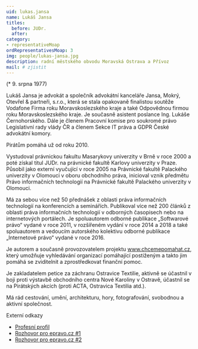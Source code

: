 ```yaml
---
uid: lukas.jansa
name: Lukáš Jansa
titles:
  before: JUDr. 
  after: 
category:
- representativeMoap
ordRepresentativesMoap: 3
img: people/lukas-jansa.jpg
description: radní městského obvodu Moravská Ostrava a Přívoz
mail: # zjistit
---
```


(* 9. srpna 1977)

Lukáš Jansa je advokát a společník advokátní kanceláře Jansa, Mokrý, Otevřel & partneři, s.r.o., která se stala opakovaně finalistou soutěže Vodafone Firma roku Moravskoslezského kraje a také Odpovědnou firmou roku Moravskoslezského kraje. Je současně asistent poslance Ing. Lukáše Černohorského. Dále je členem Pracovní komise pro soukromé právo Legislativní rady vlády ČR a členem Sekce IT práva a GDPR České advokátní komory.

Pirátům pomáhá už od roku 2010.

Vystudoval právnickou fakultu Masarykovy univerzity v Brně v roce 2000 a poté získal titul JUDr. na právnické fakultě Karlovy univerzity v Praze. Působil jako externí vyučující v roce 2005 na Právnické fakultě Palackého univerzity v Olomouci v oboru obchodního práva, inicioval vznik předmětu Právo informačních technologií na Právnické fakultě Palackého univerzity v Olomouci.

Má za sebou více než 50 přednášek z oblasti práva informačních technologií na konferencích a seminářích. Publikoval více než 200 článků z oblasti práva informačních technologií v odborných časopisech nebo na internetových portálech. Je spoluautorem odborné publikace „Softwarové právo“ vydané v roce 2011, v rozšířeném vydání v roce 2014 a 2018 a také spoluautorem a vedoucím autorského kolektivu odborné publikace „Internetové právo“ vydané v roce 2016.

Je autorem a současně provozovatelem projektu <a href="http://www.chcemepomahat.cz">www.chcemepomahat.cz</a>, který umožňuje vyhledávání organizací pomáhající postiženým a takto jim pomáhá se zviditelnit a zprostředkovat finanční pomoc.

Je zakladatelem petice za záchranu Ostravice Textilie, aktivně se účastnil v boji proti výstavbě obchodního centra Nové Karoliny v Ostravě, účastnil se na Pirátských akcích (proti ACTA, Ostravica Textilia atd.).

Má rád cestování, umění, architekturu, hory, fotografování, svobodnou a aktivní společnost.

Externí odkazy
<ul>
<li><a href="http://lawyer.cz/judr-lukas-jansa-advokat.html">Profesní profil</a></li>
<li><a href="https://www.epravo.cz/top/aktualne/na-navsteve-u-jansa-mokry-otevrel-partneri-95930.html">Rozhovor pro epravo.cz #1</a></li>
<li><a href="https://www.epravo.cz/top/aktualne/10-otazek-pro-lukase-jansu-81646.html">Rozhovor pro epravo.cz #2</a></li>
</ul>
